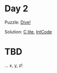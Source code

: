 # Day 2

Puzzle: [Dive!](https://adventofcode.com/2021/day/2)

Solution: [C lite](2021/day02.c), [IntCode](2021/day02.intc)


# TBD
... x, y, z!